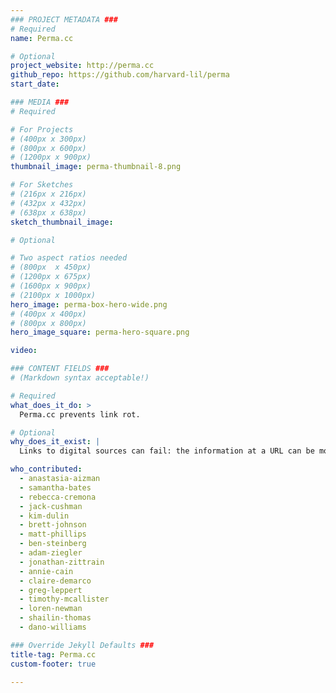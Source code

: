 ```yaml
---
### PROJECT METADATA ###
# Required
name: Perma.cc

# Optional
project_website: http://perma.cc
github_repo: https://github.com/harvard-lil/perma
start_date:

### MEDIA ###
# Required

# For Projects
# (400px x 300px)
# (800px x 600px)
# (1200px x 900px)
thumbnail_image: perma-thumbnail-8.png

# For Sketches
# (216px x 216px)
# (432px x 432px)
# (638px x 638px)
sketch_thumbnail_image:

# Optional

# Two aspect ratios needed
# (800px  x 450px)
# (1200px x 675px)
# (1600px x 900px)
# (2100px x 1000px)
hero_image: perma-box-hero-wide.png
# (400px x 400px)
# (800px x 800px)
hero_image_square: perma-hero-square.png

video:

### CONTENT FIELDS ###
# (Markdown syntax acceptable!)

# Required
what_does_it_do: >
  Perma.cc prevents link rot.

# Optional
why_does_it_exist: |
  Links to digital sources can fail: the information at a URL can be modified or deleted and the intention of a reference can be lost. This isn’t necessarily a big deal for a basic blog, but it makes a difference for scholarship, legal writing, and any instance where the information cited is part of the logical framework of the content. Perma.cc prevents this failure — called link rot — by archiving a copy of the digital source and preserving it in perpetuity through our network of libraries and institutional partners.

who_contributed:
  - anastasia-aizman
  - samantha-bates
  - rebecca-cremona
  - jack-cushman
  - kim-dulin
  - brett-johnson
  - matt-phillips
  - ben-steinberg
  - adam-ziegler
  - jonathan-zittrain
  - annie-cain
  - claire-demarco
  - greg-leppert
  - timothy-mcallister
  - loren-newman
  - shailin-thomas
  - dano-williams

### Override Jekyll Defaults ###
title-tag: Perma.cc
custom-footer: true

---
```

